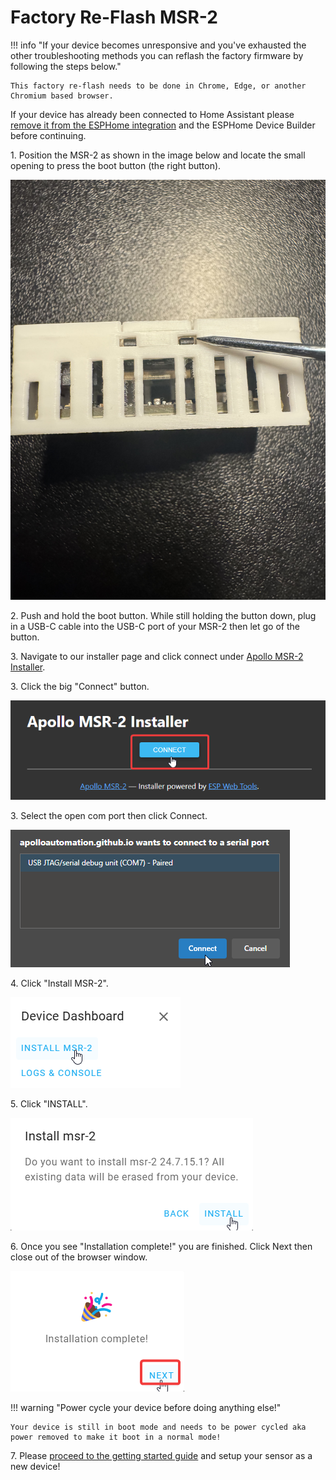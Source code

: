 # Factory Re-Flash MSR-2

!!! info "If your device becomes unresponsive and you've exhausted the other troubleshooting methods you can reflash the factory firmware by following the steps below."

    This factory re-flash needs to be done in Chrome, Edge, or another Chromium based browser.

If your device has already been connected to Home Assistant please <a href="https://wiki.apolloautomation.com/products/general/troubleshooting/removing-device-from-home-assistant" target="_blank" rel="noreferrer nofollow noopener">remove it from the ESPHome integration</a> and the ESPHome Device Builder before continuing.

1\. Position the MSR-2 as shown in the image below and locate the small opening to press the boot button (the right button).

![](assets/msr-2-boot-button.jpg)

2\. Push and hold the boot button. While still holding the button down, plug in a USB-C cable into the USB-C port of your MSR-2 then let go of the button.

3\. Navigate to our installer page and click connect under <a href="https://apolloautomation.github.io/MSR-2/" target="_blank" rel="noreferrer nofollow noopener">Apollo MSR-2 Installer</a>.

3\. Click the big "Connect" button.

![](assets/msr-2-reflash-pic-1.png)

3\. Select the open com port then click Connect.

![](assets/msr-2-reflash-pic-2.png)

4\. Click "Install MSR-2".

![](assets/msr-2-reflash-pic-3.png)

5\. Click "INSTALL".

![](assets/msr-2-reflash-pic-4.png)

6\. Once you see "Installation complete!" you are finished. Click Next then close out of the browser window.

![](../../air1/troubleshooting/assets/air-1-reflash-pic-5.png)

!!! warning "Power cycle your device before doing anything else!"

    Your device is still in boot mode and needs to be power cycled aka power removed to make it boot in a normal mode!

7\. Please <a href="https://wiki.apolloautomation.com/products/general/setup/getting-started-msr2" target="_blank" rel="noreferrer nofollow noopener">proceed to the getting started guide</a> and setup your sensor as a new device!
